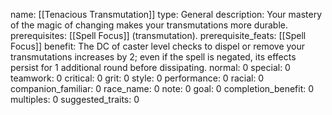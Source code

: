 name: [[Tenacious Transmutation]]
type: General
description: Your mastery of the magic of changing makes your transmutations more durable.
prerequisites: [[Spell Focus]] (transmutation).
prerequisite_feats: [[Spell Focus]]
benefit: The DC of caster level checks to dispel or remove your transmutations increases by 2; even if the spell is negated, its effects persist for 1 additional round before dissipating.
normal: 0
special: 0
teamwork: 0
critical: 0
grit: 0
style: 0
performance: 0
racial: 0
companion_familiar: 0
race_name: 0
note: 0
goal: 0
completion_benefit: 0
multiples: 0
suggested_traits: 0
